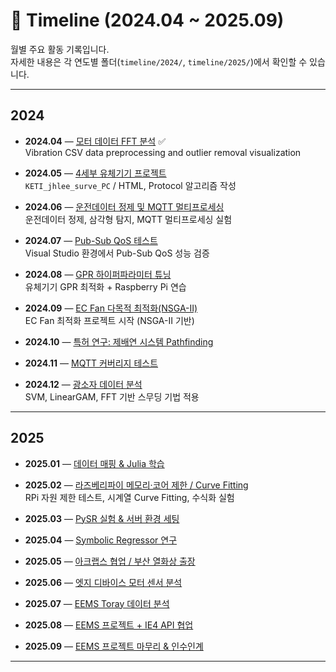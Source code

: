 # 📑 Timeline (2024.04 ~ 2025.09)

월별 주요 활동 기록입니다.  
자세한 내용은 각 연도별 폴더(`timeline/2024/`, `timeline/2025/`)에서 확인할 수 있습니다.

---

## 2024

- **2024.04** — [모터 데이터 FFT 분석](2024/2024-04_fft_motor) ✅  
  Vibration CSV data preprocessing and outlier removal visualization 

- **2024.05** — [4세부 유체기기 프로젝트](2024/2024-05_keti_surve_pc/README.md)  
  `KETI_jhlee_surve_PC` / HTML, Protocol 알고리즘 작성

- **2024.06** — [운전데이터 정제 및 MQTT 멀티프로세싱](2024/2024-06_preprocessing_mqtt/README.md)  
  운전데이터 정제, 삼각형 탐지, MQTT 멀티프로세싱 실험

- **2024.07** — [Pub-Sub QoS 테스트](2024/2024-07_pubsub_qos/README.md)  
  Visual Studio 환경에서 Pub-Sub QoS 성능 검증

- **2024.08** — [GPR 하이퍼파라미터 튜닝](2024/2024-08_gpr_raspberry/README.md)  
  유체기기 GPR 최적화 + Raspberry Pi 연습

- **2024.09** — [EC Fan 다목적 최적화(NSGA-II)](2024/2024-09_ecfan_nsga2/README.md)  
  EC Fan 최적화 프로젝트 시작 (NSGA-II 기반)

- **2024.10** — [특허 연구: 제배연 시스템 Pathfinding](2024/2024-10_pathfinding_patent/README.md)

- **2024.11** — [MQTT 커버리지 테스트](2024/2024-11_mqtt_coverage/README.md)

- **2024.12** — [광소자 데이터 분석](2024/2024-12_optics_svm_fft/README.md)  
  SVM, LinearGAM, FFT 기반 스무딩 기법 적용

---

## 2025

- **2025.01** — [데이터 매핑 & Julia 학습](2025/2025-01_data_mapping_julia/README.md)

- **2025.02** — [라즈베리파이 메모리·코어 제한 / Curve Fitting](2025/2025-02_rpi_curvefit/README.md)  
  RPi 자원 제한 테스트, 시계열 Curve Fitting, 수식화 실험

- **2025.03** — [PySR 실험 & 서버 환경 세팅](2025/2025-03_server_setting_pysr/README.md)

- **2025.04** — [Symbolic Regressor 연구](2025/2025-04_symbolic_regressor/README.md)

- **2025.05** — [아크랩스 협업 / 부산 열화상 출장](2025/2025-05_arclabs_heat/README.md)

- **2025.06** — [엣지 디바이스 모터 센서 분석](2025/2025-06_edge_motor_sensor/README.md)

- **2025.07** — [EEMS Toray 데이터 분석](2025/2025-07_eems_toray/README.md)

- **2025.08** — [EEMS 프로젝트 + IE4 API 협업](2025/2025-08_eems_ie4/README.md)

- **2025.09** — [EEMS 프로젝트 마무리 & 인수인계](2025/2025-09_eems_wrapup/README.md)

---
